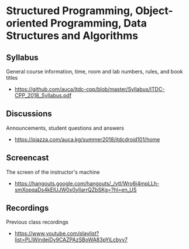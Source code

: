 # Structured Programming, Object-oriented Programming, Data Structures and Algorithms

## Syllabus

General course information, time, room and lab numbers, rules, and book titles

* <https://github.com/auca/itdc-cpp/blob/master/Syllabus/ITDC-CPP_2018_Syllabus.pdf>

## Discussions

Announcements, student questions and answers

* <https://piazza.com/auca.kg/summer2018/itdcdroid101/home>

## Screencast

The screen of the instructor's machine

* <https://hangouts.google.com/hangouts/_/ytl/Wro6i4mpLLh-smXopqaDs4kElUJW0x0yIlarrQZbSKg=?hl=en_US>

## Recordings

Previous class recordings

* <https://www.youtube.com/playlist?list=PLIWindejDy9CAZPAzSBoWA83pYiLcbyy7>


